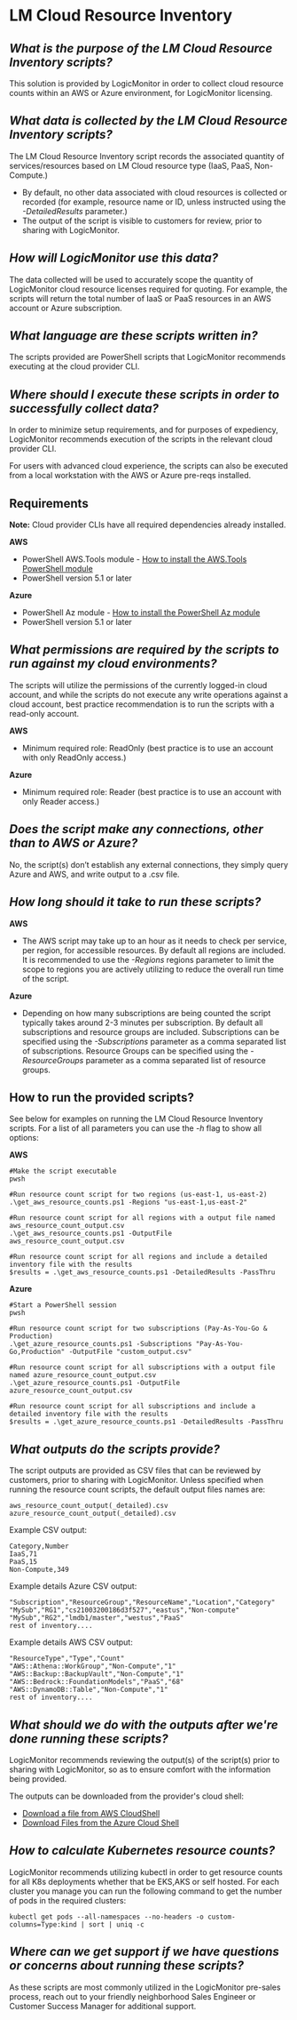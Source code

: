 # LM Cloud Resource Inventory

## *What is the purpose of the LM Cloud Resource Inventory scripts?*

This solution is provided by LogicMonitor in order to collect cloud resource counts within an AWS or Azure environment, for LogicMonitor licensing.

## *What data is collected by the LM Cloud Resource Inventory scripts?*

The LM Cloud Resource Inventory script records the associated quantity of services/resources based on LM Cloud resource type (IaaS, PaaS, Non-Compute.)
* By default, no other data associated with cloud resources is collected or recorded (for example, resource name or ID, unless instructed using the *-DetailedResults* parameter.) 
* The output of the script is visible to customers for review, prior to sharing with LogicMonitor.

## *How will LogicMonitor use this data?*

The data collected will be used to accurately scope the quantity of LogicMonitor cloud resource licenses required for quoting. For example, the scripts will return the total number of IaaS or PaaS resources in an AWS account or Azure subscription.

## *What language are these scripts written in?*

The scripts provided are PowerShell scripts that LogicMonitor recommends executing at the cloud provider CLI.

## *Where should I execute these scripts in order to successfully collect data?*

In order to minimize setup requirements, and for purposes of expediency, LogicMonitor recommends execution of the scripts in the relevant cloud provider CLI.

For users with advanced cloud experience, the scripts can also be executed from a local workstation with the AWS or Azure pre-reqs installed.

## Requirements

**Note:**  Cloud provider CLIs have all required dependencies already installed.

**AWS**
* PowerShell AWS.Tools module - [How to install the AWS.Tools PowerShell module](https://docs.aws.amazon.com/powershell/latest/userguide/pstools-getting-set-up.html)
* PowerShell version 5.1 or later
  
**Azure**
* PowerShell Az module - [How to install the PowerShell Az module](https://learn.microsoft.com/en-us/powershell/azure/install-azps-windows?view=azps-12.3.0&tabs=powershell&pivots=windows-psgallery)
* PowerShell version 5.1 or later

## *What permissions are required by the scripts to run against my cloud environments?*

The scripts will utilize the permissions of the currently logged-in cloud account, and while the scripts do not execute any write operations against a cloud account, best practice recommendation is to run the scripts with a read-only account.

**AWS**
* Minimum required role: ReadOnly (best practice is to use an account with only ReadOnly access.)

**Azure**
* Minimum required role: Reader (best practice is to use an account with only Reader access.)

## *Does the script make any connections, other than to AWS or Azure?*

No, the script(s) don’t establish any external connections, they simply query Azure and AWS, and write output to a .csv file.

## *How long should it take to run these scripts?*

**AWS**
* The AWS script may take up to an hour as it needs to check per service, per region, for accessible resources. By default all regions are included. It is recommended to use the *-Regions* regions parameter to limit the scope to regions you are actively utilizing to reduce the overall run time of the script.

**Azure**
* Depending on how many subscriptions are being counted the script typically takes around 2-3 minutes per subscription. By default all subscriptions and resource groups are included. Subscriptions can be specified using the *-Subscriptions* parameter as a comma separated list of subscriptions. Resource Groups can be specified using the *-ResourceGroups* parameter as a comma separated list of resource groups.

## How to run the provided scripts?

See below for examples on running the LM Cloud Resource Inventory scripts. For a list of all parameters you can use the *-h* flag to show all options:

**AWS**
```
#Make the script executable
pwsh

#Run resource count script for two regions (us-east-1, us-east-2)
.\get_aws_resource_counts.ps1 -Regions "us-east-1,us-east-2"

#Run resource count script for all regions with a output file named aws_resource_count_output.csv
.\get_aws_resource_counts.ps1 -OutputFile aws_resource_count_output.csv

#Run resource count script for all regions and include a detailed inventory file with the results
$results = .\get_aws_resource_counts.ps1 -DetailedResults -PassThru
```

**Azure**
```
#Start a PowerShell session
pwsh

#Run resource count script for two subscriptions (Pay-As-You-Go & Production)
.\get_azure_resource_counts.ps1 -Subscriptions "Pay-As-You-Go,Production" -OutputFile "custom_output.csv"

#Run resource count script for all subscriptions with a output file named azure_resource_count_output.csv
.\get_azure_resource_counts.ps1 -OutputFile azure_resource_count_output.csv

#Run resource count script for all subscriptions and include a detailed inventory file with the results
$results = .\get_azure_resource_counts.ps1 -DetailedResults -PassThru
```

## *What outputs do the scripts provide?*

The script outputs are provided as CSV files that can be reviewed by customers, prior to sharing with LogicMonitor. Unless specified when running the resource count scripts, the default output files names are:
```
aws_resource_count_output(_detailed).csv
azure_resource_count_output(_detailed).csv
```

Example CSV output:
```
Category,Number
IaaS,71
PaaS,15
Non-Compute,349
```

Example details Azure CSV output:
```
"Subscription","ResourceGroup","ResourceName","Location","Category"
"MySub","RG1","cs21003200186d3f527","eastus","Non-compute"
"MySub","RG2","lmdb1/master","westus","PaaS"
rest of inventory....
```

Example details AWS CSV output:
```
"ResourceType","Type","Count"
"AWS::Athena::WorkGroup","Non-Compute","1"
"AWS::Backup::BackupVault","Non-Compute","1"
"AWS::Bedrock::FoundationModels","PaaS","68"
"AWS::DynamoDB::Table","Non-Compute","1"
rest of inventory....
```

## *What should we do with the outputs after we're done running these scripts?*

LogicMonitor recommends reviewing the output(s) of the script(s) prior to sharing with LogicMonitor, so as to ensure comfort with the information being provided.

The outputs can be downloaded from the provider's cloud shell:
* [Download a file from AWS CloudShell](https://docs.aws.amazon.com/cloudshell/latest/userguide/getting-started.html#download-file)
* [Download Files from the Azure Cloud Shell](https://learn.microsoft.com/en-us/azure/cloud-shell/persisting-shell-storage#download-files-in-azure-cloud-shell)

## *How to calculate Kubernetes resource counts?*

LogicMonitor recommends utilizing kubectl in order to get resource counts for all K8s deployments whether that be EKS,AKS or self hosted. For each cluster you manage you can run the following command to get the number of pods in the required clusters:

```
kubectl get pods --all-namespaces --no-headers -o custom-columns=Type:kind | sort | uniq -c
```

## *Where can we get support if we have questions or concerns about running these scripts?*

As these scripts are most commonly utilized in the LogicMonitor pre-sales process, reach out to your friendly neighborhood Sales Engineer or Customer Success Manager for additional support.
